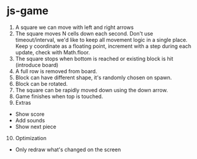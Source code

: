 # js-game
1. A square we can move with left and right arrows
2. The square moves N cells down each second.
Don't use timeout/interval, we'd like to keep all movement logic in a single place. Keep y coordinate as a floating point, increment with a step during each update, check with Math.floor.
3. The square stops when bottom is reached or existing block is hit (introduce board)
4. A full row is removed from board.
5. Block can have different shape, it's randomly chosen on spawn.
6. Block can be rotated.
7. The square can be rapidly moved down using the down arrow.
8. Game finishes when top is touched.
9. Extras
- Show score
- Add sounds
- Show next piece
10. Optimization
- Only redraw what's changed on the screen